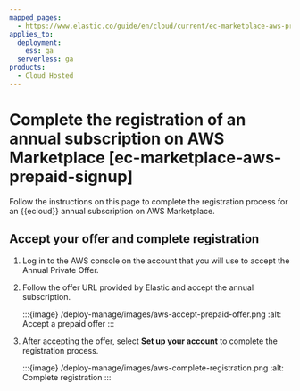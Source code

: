 ```yaml
---
mapped_pages:
  - https://www.elastic.co/guide/en/cloud/current/ec-marketplace-aws-prepaid-signup.html
applies_to:
  deployment:
    ess: ga
  serverless: ga
products:
  - Cloud Hosted
---
```


# Complete the registration of an annual subscription on AWS Marketplace [ec-marketplace-aws-prepaid-signup]

Follow the instructions on this page to complete the registration process for an {{ecloud}} annual subscription on AWS Marketplace.

## Accept your offer and complete registration

1. Log in to the AWS console on the account that you will use to accept the Annual Private Offer.

2. Follow the offer URL provided by Elastic and accept the annual subscription.

   :::{image} /deploy-manage/images/aws-accept-prepaid-offer.png
   :alt: Accept a prepaid offer
   :::

3. After accepting the offer, select **Set up your account** to complete the registration process.

   :::{image} /deploy-manage/images/aws-complete-registration.png
   :alt: Complete registration
   :::

